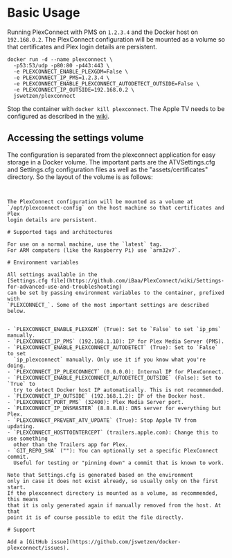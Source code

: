 # Basic Usage

Running PlexConnect with PMS on `1.2.3.4` and the Docker host on `192.168.0.2`.
The PlexConnect configuration will be mounted as a volume so that certificates
and Plex login details are persistent.

    docker run -d --name plexconnect \
      -p53:53/udp -p80:80 -p443:443 \
      -e PLEXCONNECT_ENABLE_PLEXGDM=False \
      -e PLEXCONNECT_IP_PMS=1.2.3.4 \
      -e PLEXCONNECT_ENABLE_PLEXCONNECT_AUTODETECT_OUTSIDE=False \
      -e PLEXCONNECT_IP_OUTSIDE=192.168.0.2 \
      jswetzen/plexconnect

Stop the container with `docker kill plexconnect`. The Apple TV needs to be
configured as described in the
[wiki](https://github.com/iBaa/PlexConnect/wiki/Install-Guide#setup-your-atv).

## Accessing the settings volume
The configuration is separated from the plexconnect application for easy storage
in a Docker volume. The important parts are the ATVSettings.cfg and Settings.cfg
configuration files as well as the "assets/certificates" directory. So the
layout of the volume is as follows:
```


The PlexConnect configuration will be mounted as a volume at
`/opt/plexconnect-config` on the host machine so that certificates and Plex
login details are persistent.

# Supported tags and architectures

For use on a normal machine, use the `latest` tag.
For ARM computers (like the Raspberry Pi) use `arm32v7`.

# Environment variables

All settings available in the
[Settings.cfg file](https://github.com/iBaa/PlexConnect/wiki/Settings-for-advanced-use-and-troubleshooting)
can be set by passing environment variables to the container, prefixed with
`PLEXCONNECT_`. Some of the most important settings are described below.


- `PLEXCONNECT_ENABLE_PLEXGDM` (True): Set to `False` to set `ip_pms` manually.
- `PLEXCONNECT_IP_PMS` (192.168.1.10): IP for Plex Media Server (PMS).
- `PLEXCONNECT_ENABLE_PLEXCONNECT_AUTODETECT` (True): Set to `False` to set
  `ip_plexconnect` manually. Only use it if you know what you're doing.
- `PLEXCONNECT_IP_PLEXCONNECT` (0.0.0.0): Internal IP for PlexConnect.
- `PLEXCONNECT_ENABLE_PLEXCONNECT_AUTODETECT_OUTSIDE` (False): Set to `True` to
  try to detect Docker host IP automatically. This is not recommended.
- `PLEXCONNECT_IP_OUTSIDE` (192.168.1.2): IP of the Docker host.
- `PLEXCONNECT_PORT_PMS` (32400): Plex Media Server port.
- `PLEXCONNECT_IP_DNSMASTER` (8.8.8.8): DNS server for everything but Plex.
- `PLEXCONNECT_PREVENT_ATV_UPDATE` (True): Stop Apple TV from updating.
- `PLEXCONNECT_HOSTTOINTERCEPT` (trailers.apple.com): Change this to use something
  other than the Trailers app for Plex.
- `GIT_REPO_SHA` (""): You can optionally set a specific PlexConnect commit.
  Useful for testing or "pinning down" a commit that is known to work.

Note that Settings.cfg is generated based on the environment
only in case it does not exist already, so usually only on the first start.
If the plexconnect directory is mounted as a volume, as recommended, this means
that it is only generated again if manually removed from the host. At that
point it is of course possible to edit the file directly.

# Support

Add a [GitHub issue](https://github.com/jswetzen/docker-plexconnect/issues).
